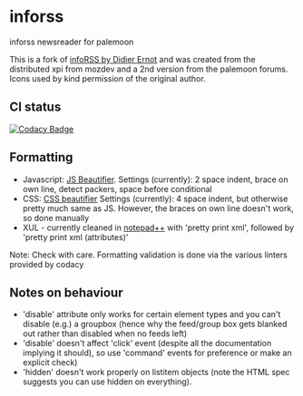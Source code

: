 # inforss

inforss newsreader for palemoon

This is a fork of [infoRSS by Didier Ernot](http://inforss.mozdev.org/index.html) and was created from the distributed xpi from mozdev and a 2nd version from the palemoon forums. Icons used by kind permission of the original author.

## CI status

[![Codacy Badge](https://api.codacy.com/project/badge/Grade/f53b72b001a64359a9ee475049d5e7c9)](https://app.codacy.com/app/ThosRTanner/inforss?utm_source=github.com&utm_medium=referral&utm_content=ThosRTanner/inforss&utm_campaign=Badge_Grade_Settings)

## Formatting

* Javascript: [JS Beautifier](http://jsbeautifier.org/). Settings (currently): 2 space indent, brace on own line, detect packers, space before conditional
* CSS: [CSS beautifier](http://www.cleancss.com/css-beautify/) Settings (currently): 4 space indent, but otherwise pretty much same as JS.
However, the braces on own line doesn't work, so done manually
* XUL - currently cleaned in [notepad++](https://notepad-plus-plus.org/) with 'pretty print xml', followed by 'pretty print xml (attributes)'

Note: Check with care. Formatting validation is done via the various linters provided by codacy

## Notes on behaviour

* 'disable' attribute only works for certain element types and you can't disable (e.g.) a groupbox (hence why the feed/group box gets blanked out rather than disabled when no feeds left)
* 'disable' doesn't affect 'click' event (despite all the documentation implying it should), so use 'command' events for preference or make an explicit check)
* 'hidden' doesn't work properly on listitem objects (note the HTML spec suggests you can use hidden on everything).
